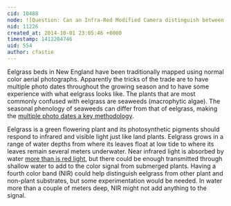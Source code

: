 ```yaml
---
cid: 10488
node: ![Question: Can an Infra-Red Modified Camera distinguish between Eelgrass and other Aquatic Flora? ](../notes/code4maine/10-01-2014/question-can-an-infra-red-modified-camera-distinguish-between-eelgrass-and-other-aquatic-flora)
nid: 11226
created_at: 2014-10-01 23:05:46 +0000
timestamp: 1412204746
uid: 554
author: cfastie
---
```


Eelgrass beds in New England have been traditionally mapped using normal color aerial photographs. Apparently the tricks of the trade are to have multiple photo dates throughout the growing season and to have some experience with what eelgrass looks like.  The plants that are most commonly confused with eelgrass are seaweeds (macrophytic algae).  The seasonal phenology of seaweeds can differ from that of eelgrass, making the [multiple photo dates a key methodology]( http://buzzardsbay.org/eelgrass-photo-interpretation.htm). 

Eelgrass is a green flowering plant and its photosynthetic pigments should respond to infrared and visible light just like land plants. Eelgrass grows in a range of water depths from where its leaves float at low tide to where its leaves remain several meters underwater.  Near infrared light is absorbed by water [more than is red light]( http://en.wikipedia.org/wiki/File:Water_absorption_coefficient_large.gif), but there could be enough transmitted through shallow water to add to the color signal from submerged plants.  Having a fourth color band (NIR) could help distinguish eelgrass from other plant and non-plant substrates, but some experimentation would be needed.  In water more than a couple of meters deep, NIR might not add anything to the signal. 
